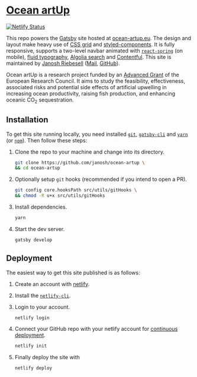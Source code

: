 # [Ocean artUp](https://ocean-artup.eu)

[![Netlify Status](https://api.netlify.com/api/v1/badges/58acc8aa-2d1f-4ee7-b268-16609696f883/deploy-status)](https://app.netlify.com/sites/ocean-artup/deploys)

This repo powers the [Gatsby](https://gatsbyjs.org) site hosted at [ocean-artup.eu](https://ocean-artup.eu). The design and layout make heavy use of [CSS grid](https://css-tricks.com/snippets/css/complete-guide-grid) and [styled-components](https://styled-components.com). It is fully responsive, supports a two-level navbar animated with [`react-spring`](https://react-spring.io) (on mobile), [fluid typography](https://css-tricks.com/snippets/css/fluid-typography), [Algolia search](https://algolia.com) and [Contentful](https://contentful.com). This site is maintained by [Janosh Riebesell](https://janosh.io) ([Mail](mailto:janosh.riebesell@gmail.com), [GitHub](https://github.com/janosh)).

Ocean artUp is a research project funded by an [Advanced Grant](https://cordis.europa.eu/project/rcn/205206_en.html) of the European Research Council. It aims to study the feasibility, effectiveness, associated risks and potential side effects of artificial upwelling in increasing ocean productivity, raising fish production, and enhancing oceanic CO<sub>2</sub> sequestration.

## Installation

To get this site running locally, you need installed [`git`](https://git-scm.com), [`gatsby-cli`](https://gatsbyjs.org/packages/gatsby-cli) and [`yarn`](https://yarnpkg.com) (or [`npm`](https://npmjs.com)). Then follow these steps:

1. Clone the repo to your machine and change into its directory.

   ```sh
   git clone https://github.com/janosh/ocean-artup \
   && cd ocean-artup
   ```

2. Optionally setup `git` hooks (recommended if you intend to open a PR).

   ```sh
   git config core.hooksPath src/utils/gitHooks \
   && chmod -R u+x src/utils/gitHooks
   ```

3. Install dependencies.

   ```sh
   yarn
   ```

4. Start the dev server.

   ```sh
   gatsby develop
   ```

## Deployment

The easiest way to get this site published is as follows:

1. Create an account with [netlify](https://netlify.com).
2. Install the [`netlify-cli`](https://netlify.com/docs/cli).
3. Login to your account.

   ```sh
   netlify login
   ```

4. Connect your GitHub repo with your netlify account for [continuous deployment](https://netlify.com/docs/cli/#continuous-deployment).

   ```sh
   netlify init
   ```

5. Finally deploy the site with

   ```sh
   netlify deploy
   ```
